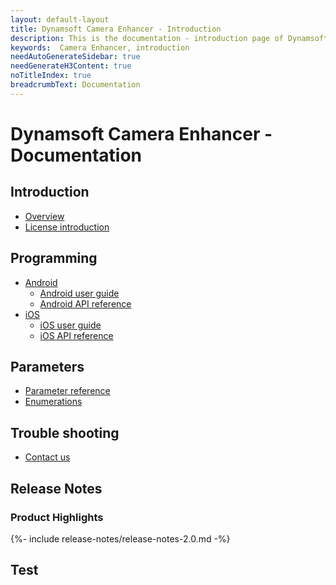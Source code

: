 ```yaml
---
layout: default-layout
title: Dynamsoft Camera Enhancer - Introduction
description: This is the documentation - introduction page of Dynamsoft Camera Enhancer.
keywords:  Camera Enhancer, introduction
needAutoGenerateSidebar: true
needGenerateH3Content: true
noTitleIndex: true
breadcrumbText: Documentation
---
```


# Dynamsoft Camera Enhancer - Documentation

<!-- Test Comment -->

## Introduction

- [Overview]({{site.introduction}})
- [License introduction]({{site.introduction-license}}License.html)

## Programming

- [Android]({{site.android}})
  - [Android user guide]({{site.android-guide}}guide.html)
  - [Android API reference]({{site.android-api}}initialization.html)
- [iOS]({{site.ios}})
  - [iOS user guide]({{site.ios-guide}}guide.html)
  - [iOS API reference]({{site.ios-api}}initialization.html)

## Parameters

- [Parameter reference]({{site.reference}})
- [Enumerations]({{site.enumerations}})

## Trouble shooting

- [Contact us]({{site.contact-us}})


## Release Notes   

<div class="fold-panel-prefix"></div>

### Product Highlights <i class="fa fa-caret-down"></i>

<div class="fold-panel-start"></div>

{%- include release-notes/release-notes-2.0.md -%}

<div class="fold-panel-end"></div>

## Test